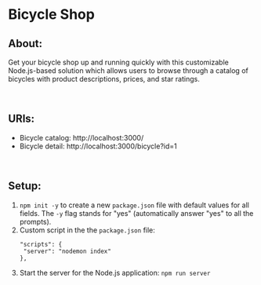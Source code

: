 # Bicycle Shop

## About:

Get your bicycle shop up and running quickly with this customizable Node.js-based solution which allows users to browse through a catalog of bicycles with product descriptions, prices, and star ratings.

<br>

## URls:

- Bicycle catalog: http://localhost:3000/
- Bicycle detail: http://localhost:3000/bicycle?id=1

<br>

## Setup:

1. `npm init -y` to create a new `package.json` file with default values for all fields. The `-y` flag stands for "yes" (automatically answer "yes" to all the prompts).
2. Custom script in the the `package.json` file:
   ```
   "scripts": {
    "server": "nodemon index"
   },
   ```
3. Start the server for the Node.js application: `npm run server`
